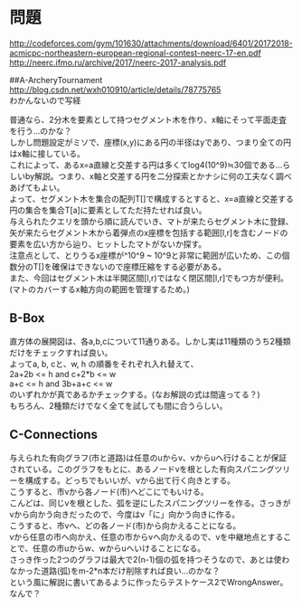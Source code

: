 # 問題
<http://codeforces.com/gym/101630/attachments/download/6401/20172018-acmicpc-northeastern-european-regional-contest-neerc-17-en.pdf>
<http://neerc.ifmo.ru/archive/2017/neerc-2017-analysis.pdf>

##A-ArcheryTournament
<http://blog.csdn.net/wxh010910/article/details/78775765>  
わかんないので写経

普通なら、2分木を要素として持つセグメント木を作り、x軸にそって平面走査を行う...のかな？  
しかし問題設定がミソで、座標(x,y)にある円の半径はyであり、つまり全ての円はx軸に接している。  
これによって、あるx=a直線と交差する円は多くてlog4(10^9)≒30個である...らしいby解説。つまり、x軸と交差する円を二分探索とかナシに何の工夫なく調べあげてもよい。  
よって、セグメント木を集合の配列T[]で構成するとすると、x=a直線と交差する円の集合を集合T[a]に要素としてただ持たせれば良い。  
与えられたクエリを頭から順に読んでいき、マトが来たらセグメント木に登録、矢が来たらセグメント木から着弾点のx座標を包括する範囲[l,r]を含むノードの要素を広い方から辿り、ヒットしたマトがないか探す。  
注意点として、とりうるx座標が^10^9 ~ 10^9と非常に範囲が広いため、この個数分のT[]を確保はできないので座標圧縮をする必要がある。  
また、今回はセグメント木は半開区間[l,r)ではなく閉区間[l,r]でもつ方が便利。(マトのカバーするx軸方向の範囲を管理するため。)




## B-Box
直方体の展開図は、各a,b,cについて11通りある。しかし実は11種類のうち2種類だけをチェックすれば良い。  
よってa, b, cと、w, h の順番をそれぞれ入れ替えて、  
2a+2b <= h  and  c+2*b <= w  
a+c <= h and 3b+a+c <= w  
のいずれかが真であるかチェックする。(なお解説の式は間違ってる？)  
もちろん、2種類だけでなく全てを試しても間に合うらしい。  

## C-Connections
与えられた有向グラフ(市と道路)は任意のuからv、vからuへ行けることが保証されている。このグラフをもとに、あるノードvを根とした有向スパニングツリーを構成する。どっちでもいいが、vから出て行く向きとする。  
こうすると、市vから各ノード(市)へどこにでもいける。  
こんどは、同じvを根とした、弧を逆にしたスパニングツリーを作る。さっきがvから向かう向きだったので、今度はv「に」向かう向きに作る。  
こうすると、市vへ、どの各ノード(市)から向かえることになる。  
vから任意の市へ向かえ、任意の市からvへ向かえるので、vを中継地点とすることで、任意の市uからw、wからuへいけることになる。  
さっき作った2つのグラフは最大で2(n-1)個の弧を持つそうなので、あとは使わなかった道路(弧)をm-2*n本だけ削除すれば良い...のかな？  
という風に解説に書いてあるように作ったらテストケース2でWrongAnswer。なんで？  


